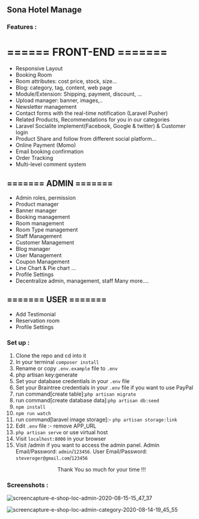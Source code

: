 ## Sona Hotel Manage


### Features :
# ====== FRONT-END =======

- Responsive Layout
- Booking Room
- Room attributes: cost price, stock, size...
- Blog: category, tag, content, web page 
- Module/Extension: Shipping, payment, discount, ...
- Upload manager: banner, images,..
- Newsletter management
- Contact forms with the real-time notification (Laravel Pusher)
- Related Products, Recommendations for you in our categories
- Laravel Socialite implement(Facebook, Google & twitter) & Customer login
- Product Share and follow from different social platform...
- Online Payment (Momo)
- Email booking confirmation
- Order Tracking 
- Multi-level comment system


## ======= ADMIN =======

- Admin roles, permission
- Product manager
- Banner manager
- Booking management
- Room management
- Room Type management
- Staff Management
- Customer Management
- Blog manager
- User Management
- Coupon Management
- Line Chart & Pie chart ...
- Profile Settings
- Decentralize admin, management, staff
Many more....


## ======= USER =======

- Add Testimonial
- Reservation room
- Profile Settings

### Set up :

1. Clone the repo and cd into it
2. In your terminal ```composer install```
3. Rename or copy ```.env.example``` file to ``.env``
4. php artisan key:generate
5. Set your database credentials in your ```.env``` file
6. Set your Braintree credentials in your ```.env``` file if you want to use PayPal
7. run command[create table]:```php artisan migrate```
8. run command[create database data]:```php artisan db:seed```
9. ```npm install```
10. ```npm run watch```
11. run command[laravel image storage]:-  ```php artisan storage:link```
12. Edit ```.env``` file :- remove APP_URL
13. ```php artisan serve``` or use virtual host
14. Visit ```localhost:8000``` in your browser
15. Visit /admin if you want to access the admin panel. Admin Email/Password: ```admin```/```123456```. User Email/Password: ```steveroger@gmail.com```/```123456```

<p style="text-align:center">Thank You so much for your time !!!</p>


### Screenshots :
![screencapture-e-shop-loc-admin-2020-08-15-15_47_37](https://user-images.githubusercontent.com/29488275/90719413-13b82200-e2d4-11ea-8ca0-f0e5551c4c9d.png)

![screencapture-e-shop-loc-admin-category-2020-08-14-19_45_55](https://user-images.githubusercontent.com/29488275/90719470-3813fe80-e2d4-11ea-8f63-e6001855a945.png)





